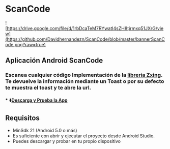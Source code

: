 # ScanCode
![https://drive.google.com/file/d/1rbDcaTeM7RYwatI4sZH8tjrmxq51JXrG/view](https://github.com/Davidhernandezn/ScanCode/blob/master/bannerScanCode.png?raw=true)
## Aplicación Android ScanCode
### Escanea cualquier código Implementación de la [libreria Zxing](https://github.com/journeyapps/zxing-android-embedded). Te devuelve la información mediante un Toast o por su defecto te muestra el toast y te abre la url.
#### * ⬇️[Descarga y Prueba la App](https://drive.google.com/file/d/1rbDcaTeM7RYwatI4sZH8tjrmxq51JXrG/view)


## Requisitos
* MinSdk 21 (Android 5.0 o más)
* Es suficiente con abrir y ejecutar el proyecto desde Android Studio.
* Puedes descargar y probar en tu propio dispositivo




